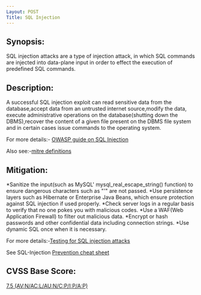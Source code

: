 ```yaml
---
Layout: POST
Title: SQL Injection
---
```


Synopsis:
----------------
SQL injection attacks are a type of injection attack, in which SQL commands are injected into data-plane input in order to effect the execution of predefined SQL commands.

Description:
-------------------
A successful SQL injection exploit can read sensitive data from the database,accept data from an untrusted internet source,modify the data, execute administrative operations on the database(shutting down the DBMS),recover the content of a given file present on the DBMS file system and in certain cases issue commands to the operating system.

For more details:- [OWASP guide on SQL Injection](https://www.owasp.org/index.php/SQL_Injection) 

Also see:-[mitre definitions](http://cwe.mitre.org/data/definitions/89.html)

Mitigation:
----------------
*Sanitize the input(such as MySQL' mysql_real_escape_string() function) to ensure dangerous characters such as "'" are not passed.
*Use persistence layers such as Hibernate or Enterprise Java Beans, which ensure protection against SQL injection if used properly.
*Check server logs in a regular basis to verify that no one pokes you with malicious codes.
*Use a WAF(Web Application Firewall) to filter out malicious data.
*Encrypt or hash passwords and other confidential data including connection strings.
*Use dynamic SQL once when it is necessary.

For more details:-[Testing for SQL injection attacks](https://www.owasp.org/index.php/Testing_for_SQL_Injection_(OWASP-DV-005))

See SQL-Injection [Prevention cheat sheet](https://www.owasp.org/index.php/SQL_Injection_Prevention_Cheat_Sheet) 


CVSS Base Score:
----------------------------
[7.5 (AV:N/AC:L/AU:N/C:P/I:P/A:P)](http://nvd.nist.gov/cvss.cfm?vector=%28AV:N/AC:L/AU:N/C:P/I:P/A:P%29&version=2.0) 

